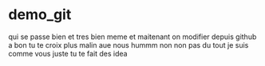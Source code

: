 # demo_git
qui se passe bien et tres bien meme
et maitenant on modifier depuis github 
a bon tu te croix plus malin aue nous hummm
non non pas du tout je suis comme vous juste tu te fait des idea

